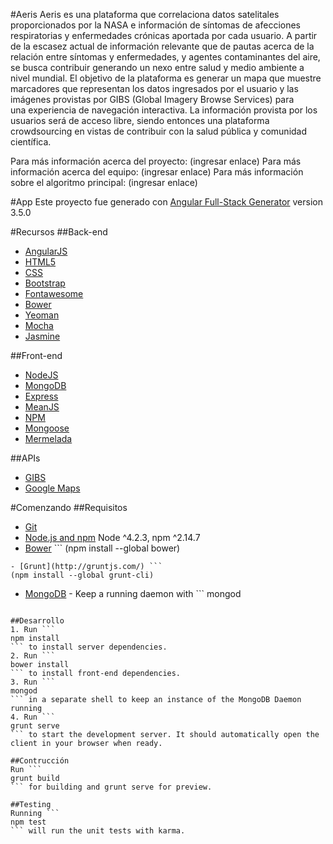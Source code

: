 #Aeris
Aeris es una plataforma que correlaciona datos satelitales proporcionados por la NASA e información de síntomas de afecciones respiratorias y enfermedades crónicas aportada por cada usuario. A partir de la escasez actual de información relevante que de pautas acerca de la relación entre síntomas y enfermedades, y agentes contaminantes del aire, se busca contribuir generando un nexo entre salud y medio ambiente a nivel mundial. El objetivo de la plataforma es generar un mapa que muestre marcadores que representan los datos ingresados por el usuario y las imágenes provistas por GIBS (Global Imagery Browse Services) para una experiencia de navegación interactiva. La información provista por los usuarios será de acceso libre, siendo entonces una plataforma crowdsourcing en vistas de contribuir con la salud pública y comunidad científica.

Para más información acerca del proyecto: (ingresar enlace)
Para más información acerca del equipo: (ingresar enlace)
Para más información sobre el algoritmo principal: (ingresar enlace)

#App
Este proyecto fue generado con [Angular Full-Stack Generator](https://github.com/angular-fullstack/generator-angular-fullstack) version 3.5.0

#Recursos
##Back-end
- [AngularJS](http://angularjs.org/)
- [HTML5](https://www.w3.org/html/logo/)
- [CSS](https://www.w3.org/html/logo/)
- [Bootstrap](http://getbootstrap.com/)
- [Fontawesome](http://fortawesome.github.io/Font-Awesome/)
- [Bower](http://bower.io/)
- [Yeoman](http://yeoman.io/)
- [Mocha](https://mochajs.org/)
- [Jasmine](http://jasmine.github.io/2.0/introduction.html)

##Front-end
- [NodeJS](http://nodejs.org/en/)
- [MongoDB](http://www.mongodb.org/)
- [Express](http://expressjs.com/es/)
- [MeanJS](http://meanjs.org/)
- [NPM](http://www.npmjs.com/)
- [Mongoose](http://mongoosejs.com/)
- [Mermelada](http://github.com/cortezcristian/mermelada)

##APIs
- [GIBS](http://https://earthdata.nasa.gov/about/science-system-description/eosdis-components/global-imagery-browse-services-gibs)
- [Google Maps](http://www.google.com.ar/maps)

#Comenzando
##Requisitos
- [Git](https://git-scm.com/)
- [Node.js and npm](https://github.com/Jacodom/aeris/blob/master/nodejs.org) Node ^4.2.3, npm ^2.14.7
- [Bower](http://bower.io/) ```
(npm install --global bower)
```
- [Grunt](http://gruntjs.com/) ```
(npm install --global grunt-cli)
```
- [MongoDB](https://www.mongodb.org/) - Keep a running daemon with ```
mongod
```

##Desarrollo
1. Run ```
npm install
``` to install server dependencies.
2. Run ```
bower install
``` to install front-end dependencies.
3. Run ```
mongod
``` in a separate shell to keep an instance of the MongoDB Daemon running
4. Run ```
grunt serve
``` to start the development server. It should automatically open the client in your browser when ready.

##Contrucción
Run ```
grunt build
``` for building and grunt serve for preview.

##Testing
Running ```
npm test
``` will run the unit tests with karma.





